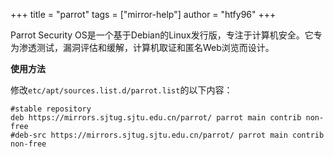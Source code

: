 +++
title = "parrot"
tags = ["mirror-help"]
author = "htfy96"
+++

Parrot Security OS是一个基于Debian的Linux发行版，专注于计算机安全。它专为渗透测试，漏洞评估和缓解，计算机取证和匿名Web浏览而设计。

**使用方法**

修改`etc/apt/sources.list.d/parrot.list`的以下内容：

```
#stable repository
deb https://mirrors.sjtug.sjtu.edu.cn/parrot/ parrot main contrib non-free
#deb-src https://mirrors.sjtug.sjtu.edu.cn/parrot/ parrot main contrib non-free
```